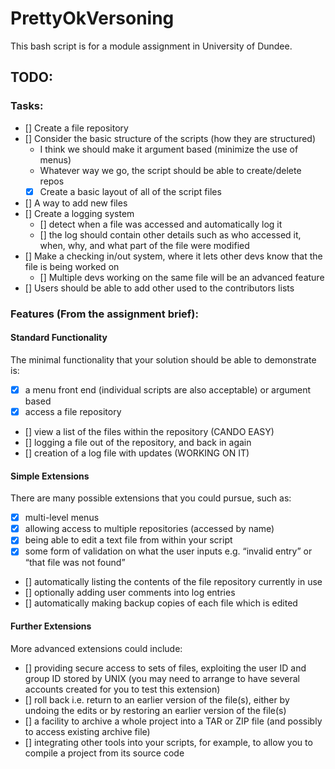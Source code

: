 # PrettyOkVersoning  
This bash script is for a module assignment in University of Dundee.  

## TODO:  
### Tasks:
- [] Create a file repository 
- [] Consider the basic structure of the scripts (how they are structured)
    - I think we should make it argument based (minimize the use of menus)
    - Whatever way we go, the script should be able to create/delete repos
    - [x] Create a basic layout of all of the script files
- [] A way to add new files
- [] Create a logging system
    - [] detect when a file was accessed and automatically log it
    - [] the log should contain other details such as who accessed it, when, why, and what part of the file were modified
- [] Make a checking in/out system, where it lets other devs know that the file is being worked on
    - [] Multiple devs working on the same file will be an advanced feature
- [] Users should be able to add other used to the contributors lists

### Features (From the assignment brief):
#### Standard Functionality  
The minimal functionality that your solution should be able to demonstrate is:  
- [x] a menu front end (individual scripts are also acceptable) or argument based
- [x] access a file repository
- [] view a list of the files within the repository (CANDO EASY)
- [] logging a file out of the repository, and back in again
- [] creation of a log file with updates  (WORKING ON IT)

#### Simple Extensions  
There are many possible extensions that you could pursue, such as:  
- [x] multi-level menus
- [x] allowing access to multiple repositories (accessed by name)
- [x] being able to edit a text file from within your script
- [x] some form of validation on what the user inputs e.g. “invalid entry” or “that file was not found”
- [] automatically listing the contents of the file repository currently in use
- [] optionally adding user comments into log entries
- [] automatically making backup copies of each file which is edited  

#### Further Extensions  
More advanced extensions could include:  
- [] providing secure access to sets of files, exploiting the user ID and group ID stored by UNIX (you may need to arrange to have several accounts created for you to test this extension)
- [] roll back i.e. return to an earlier version of the file(s), either by undoing the edits or by restoring an earlier version of the file(s)
- [] a facility to archive a whole project into a TAR or ZIP file (and possibly to access existing archive file)
- [] integrating other tools into your scripts, for example, to allow you to compile a project from its source code  
